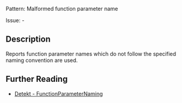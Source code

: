 Pattern: Malformed function parameter name

Issue: -

## Description

Reports function parameter names which do not follow the specified naming convention are used.

## Further Reading

* [Detekt - FunctionParameterNaming](https://detekt.dev/docs/rules/naming/#functionparameternaming)